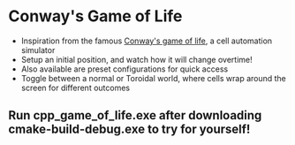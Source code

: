 # Conway's Game of Life 

- Inspiration from the famous [Conway's game of life](https://en.wikipedia.org/wiki/Conway%27s_Game_of_Life), a cell automation simulator
- Setup an initial position, and watch how it will change overtime!
- Also available are preset configurations for quick access
- Toggle between a normal or Toroidal world, where cells wrap around the screen for different outcomes

## Run cpp_game_of_life.exe after downloading cmake-build-debug.exe to try for yourself!